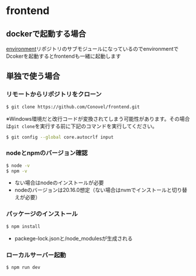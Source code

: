 # frontend

## dockerで起動する場合

[environment](https://github.com/Conovel/environment)リポジトリのサブモジュールになっているのでenvironmentでDcokerを起動するとfrontendも一緒に起動します

## 単独で使う場合

### リモートからリポジトリをクローン

```sh
$ git clone https://github.com/Conovel/frontend.git
```

※Windows環境だと改行コードが変換されてしまう可能性があります。その場合は`git clone`を実行する前に下記のコマンドを実行してください。

```sh
$ git config --global core.autocrlf input
```

### nodeとnpmのバージョン確認

```sh
$ node -v
$ npm -v
```

- ない場合はnodeのインストールが必要
- nodeのバージョンは20.16.0想定（ない場合はnvmでインストールと切り替えが必要）

### パッケージのインストール

```sh
$ npm install
```

- packege-lock.jsonと/node_modulesが生成される

### ローカルサーバー起動

```sh
$ npm run dev
```
